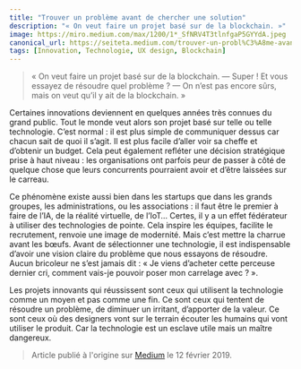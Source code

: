 ```yaml
---
title: "Trouver un problème avant de chercher une solution"
description: "« On veut faire un projet basé sur de la blockchain. »"
image: https://miro.medium.com/max/1200/1*_SfNRV4T3tlnfgaP5GYYdA.jpeg
canonical_url: https://seiteta.medium.com/trouver-un-probl%C3%A8me-avant-de-chercher-une-solution-d3e8e5ebf496
tags: [Innovation, Technologie, UX design, Blockchain]
---
```


> « On veut faire un projet basé sur de la blockchain.
— Super ! Et vous essayez de résoudre quel problème ?
— On n’est pas encore sûrs, mais on veut qu’il y ait de la blockchain. »

Certaines innovations deviennent en quelques années très connues du grand public. Tout le monde veut alors son projet basé sur telle ou telle technologie. C’est normal : il est plus simple de communiquer dessus car chacun sait de quoi il s’agit. Il est plus facile d’aller voir sa cheffe et d’obtenir un budget. Cela peut également refléter une décision stratégique prise à haut niveau : les organisations ont parfois peur de passer à côté de quelque chose que leurs concurrents pourraient avoir et d’être laissées sur le carreau.

Ce phénomène existe aussi bien dans les startups que dans les grands groupes, les administrations, ou les associations : il faut être le premier à faire de l’IA, de la réalité virtuelle, de l’IoT… Certes, il y a un effet fédérateur à utiliser des technologies de pointe. Cela inspire les équipes, facilite le recrutement, renvoie une image de modernité. Mais c’est mettre la charrue avant les bœufs. Avant de sélectionner une technologie, il est indispensable d’avoir une vision claire du problème que nous essayons de résoudre. Aucun bricoleur ne s’est jamais dit : « Je viens d’acheter cette perceuse dernier cri, comment vais-je pouvoir poser mon carrelage avec ? ».

Les projets innovants qui réussissent sont ceux qui utilisent la technologie comme un moyen et pas comme une fin. Ce sont ceux qui tentent de résoudre un problème, de diminuer un irritant, d’apporter de la valeur. Ce sont ceux où des designers vont sur le terrain écouter les humains qui vont utiliser le produit. Car la technologie est un esclave utile mais un maître dangereux.

> Article publié à l'origine sur [Medium](https://seiteta.medium.com/trouver-un-probl%C3%A8me-avant-de-chercher-une-solution-d3e8e5ebf496) le 12 février 2019.
